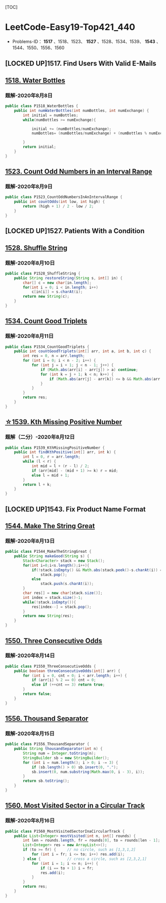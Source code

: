 [TOC]

# LeetCode-Easy19-Top421_440

-   Problems-ID： **1517** 、1518、1523、 **1527** 、1528、1534、1539、 **1543** 、1544、1550、1556、1560

## [LOCKED UP]1517.	Find Users With Valid E-Mails

## [1518. Water Bottles](https://leetcode.com/problems/water-bottles/)

### 题解-2020年8月8日

```java
public class P1518_WaterBottles {
    public int numWaterBottles(int numBottles, int numExchange) {
        int initial = numBottles;
        while(numBottles >= numExchange){

            initial += (numBottles/numExchange);
            numBottles= (numBottles/numExchange) + (numBottles % numExchange);

        }
        return initial;
    }
}
```

## [1523. Count Odd Numbers in an Interval Range](https://leetcode.com/problems/count-odd-numbers-in-an-interval-range/)

### 题解-2020年8月9日

```java
public class P1523_CountOddNumbersInAnIntervalRange {
    public int countOdds(int low, int high) {
        return (high + 1) / 2 - low / 2;
    }
}
```

## [LOCKED UP]1527.	Patients With a Condition

## [1528. Shuffle String](https://leetcode.com/problems/shuffle-string/)

### 题解-2020年8月10日

```java
public class P1528_ShuffleString {
    public String restoreString(String s, int[] in) {
        char[] c = new char[in.length];
        for(int i = 0; i < in.length; i++)
            c[in[i]] = s.charAt(i);
        return new String(c);
    }
}
```

## [1534. Count Good Triplets](https://leetcode.com/problems/count-good-triplets/)

### 题解-2020年8月11日

```java
public class P1534_CountGoodTriplets {
    public int countGoodTriplets(int[] arr, int a, int b, int c) {
        int res = 0, n = arr.length;
        for (int i = 0; i < n - 2; i++) {
            for (int j = i + 1; j < n - 1; j++) {
                if (Math.abs(arr[i] - arr[j]) > a) continue;
                for (int k = j + 1; k < n; k++) {
                    if (Math.abs(arr[j] - arr[k]) <= b && Math.abs(arr[k] - arr[i]) <= c) res++;
                }
            }
        }
        return res;
    }
}
```

## [☆1539. Kth Missing Positive Number](https://leetcode.com/problems/kth-missing-positive-number/)

### 题解（二分）-2020年8月12日

```java
public class P1539_KthMissingPositiveNumber {
    public int findKthPositive(int[] arr, int k) {
        int l = 0, r = arr.length;
        while (l < r) {
            int mid = l + (r - l) / 2;
            if (arr[mid] - (mid + 1) >= k) r = mid;
            else l = mid + 1;
        }
        return l + k;
    }
}
```

## [LOCKED UP]1543.	Fix Product Name Format

## [1544. Make The String Great](https://leetcode.com/problems/make-the-string-great/)

### 题解-2020年8月13日

```java
public class P1544_MakeTheStringGreat {
    public String makeGood(String s) {
        Stack<Character> stack = new Stack();
        for(int i=0;i<s.length();i++){
            if(!stack.isEmpty() && Math.abs(stack.peek()-s.charAt(i)) == 32)
                stack.pop();
            else
                stack.push(s.charAt(i));
        }
        char res[] = new char[stack.size()];
        int index = stack.size()-1;
        while(!stack.isEmpty()){
            res[index--] = stack.pop();
        }
        return new String(res);
    }
}
```

## [1550. Three Consecutive Odds](https://leetcode.com/problems/three-consecutive-odds/)

### 题解-2020年8月14日

```java
public class P1550_ThreeConsecutiveOdds {
    public boolean threeConsecutiveOdds(int[] arr) {
        for (int i = 0, cnt = 0; i < arr.length; i++) {
            if (arr[i] % 2 == 0) cnt = 0;
            else if (++cnt == 3) return true;
        }
        return false;
    }
}
```

## [1556. Thousand Separator](https://leetcode.com/problems/thousand-separator/)

### 题解-2020年8月15日

```java
public class P1556_ThousandSeparator {
    public String thousandSeparator(int n) {
        String num = Integer.toString(n);
        StringBuilder sb = new StringBuilder();
        for (int i = num.length(); i > 0; i -= 3) {
            if (sb.length() > 0) sb.insert(0, ".");
            sb.insert(0, num.substring(Math.max(0, i - 3), i));
        }
        return sb.toString();
    }
}
```

## [1560. Most Visited Sector in a Circular Track](https://leetcode.com/problems/most-visited-sector-in-a-circular-track/)

### 题解-2020年8月16日

```java
public class P1560_MostVisitedSectorInaCircularTrack {
    public List<Integer> mostVisited(int n, int[] rounds) {
        int len = rounds.length, fr = rounds[0], to = rounds[len - 1];
        List<Integer> res = new ArrayList<>();
        if (to >= fr) {     // no circle, such as [1,3,1,2]
            for (int i = fr; i <= to; i++) res.add(i);
        } else {            // cross a circle, such as [2,3,2,1]
            for (int i = 1; i <= n; i++) {
                if (i == to + 1) i = fr;
                res.add(i);
            }
        }
        return res;
    }
}
```
